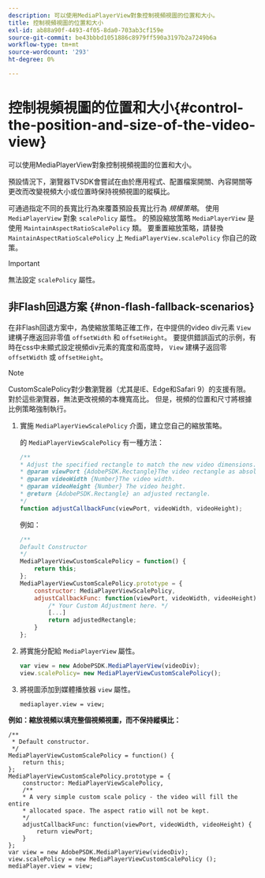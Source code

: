```yaml
---
description: 可以使用MediaPlayerView對象控制視頻視圖的位置和大小。
title: 控制視頻視圖的位置和大小
exl-id: ab88a90f-4493-4f05-8da0-703ab3cf159e
source-git-commit: be43bbbd1051886c8979ff590a3197b2a7249b6a
workflow-type: tm+mt
source-wordcount: '293'
ht-degree: 0%

---
```


# 控制視頻視圖的位置和大小{#control-the-position-and-size-of-the-video-view}

可以使用MediaPlayerView對象控制視頻視圖的位置和大小。

預設情況下，瀏覽器TVSDK會嘗試在由於應用程式、配置檔案開關、內容開關等更改而改變視頻大小或位置時保持視頻視圖的縱橫比。

可通過指定不同的長寬比行為來覆蓋預設長寬比行為 *規模策略*。 使用 `MediaPlayerView` 對象 `scalePolicy` 屬性。 的預設縮放策略 `MediaPlayerView` 是使用 `MaintainAspectRatioScalePolicy` 類。 要重置縮放策略，請替換 `MaintainAspectRatioScalePolicy` 上 `MediaPlayerView.scalePolicy` 你自己的政策。

>[!IMPORTANT]
>
>無法設定 `scalePolicy` 屬性。

## 非Flash回退方案 {#non-flash-fallback-scenarios}

在非Flash回退方案中，為使縮放策略正確工作，在中提供的video div元素 `View` 建構子應返回非零值 `offsetWidth` 和 `offsetHeight`。 要提供錯誤函式的示例，有時在css中未顯式設定視頻div元素的寬度和高度時， `View` 建構子返回零 `offsetWidth` 或 `offsetHeight`。

>[!NOTE]
>
>CustomScalePolicy對少數瀏覽器（尤其是IE、Edge和Safari 9）的支援有限。 對於這些瀏覽器，無法更改視頻的本機寬高比。 但是，視頻的位置和尺寸將根據比例策略強制執行。

1. 實施 `MediaPlayerViewScalePolicy` 介面，建立您自己的縮放策略。

   的 `MediaPlayerViewScalePolicy` 有一種方法：

   ```js
   /** 
   * Adjust the specified rectangle to match the new video dimensions. 
   * @param viewPort {AdobePSDK.Rectangle}The video rectangle as absolute position. 
   * @param videoWidth {Number}The video width. 
   * @param videoHeight {Number} The video height. 
   * @return {AdobePSDK.Rectangle} an adjusted rectangle. 
   */ 
   function adjustCallbackFunc(viewPort, videoWidth, videoHeight);
   ```

   例如：

   ```js
   /** 
   Default Constructor 
   */ 
   MediaPlayerViewCustomScalePolicy = function() { 
       return this; 
   }; 
   MediaPlayerViewCustomScalePolicy.prototype = { 
       constructor: MediaPlayerViewScalePolicy, 
       adjustCallbackFunc: function(viewPort, videoWidth, videoHeight) { 
           /* Your Custom Adjustment here. */ 
           [...] 
           return adjustedRectangle; 
       } 
   };
   ```

1. 將實施分配給 `MediaPlayerView` 屬性。

   ```js
   var view = new AdobePSDK.MediaPlayerView(videoDiv); 
   view.scalePolicy= new MediaPlayerViewCustomScalePolicy();
   ```

1. 將視圖添加到媒體播放器 `view` 屬性。

   ```
   mediaplayer.view = view;
   ```

<!--<a id="example_ABCD79AE29DB4A668F9A8B729FE44AF9"></a>-->

**例如：縮放視頻以填充整個視頻視圖，而不保持縱橫比：**

```
/** 
 * Default constructor. 
 */ 
MediaPlayerViewCustomScalePolicy = function() { 
    return this; 
}; 
MediaPlayerViewCustomScalePolicy.prototype = { 
    constructor: MediaPlayerViewScalePolicy, 
    /** 
    * A very simple custom scale policy - the video will fill the entire 
    * allocated space. The aspect ratio will not be kept. 
    */ 
    adjustCallbackFunc: function(viewPort, videoWidth, videoHeight) { 
        return viewPort; 
    } 
}; 
var view = new AdobePSDK.MediaPlayerView(videoDiv); 
view.scalePolicy = new MediaPlayerViewCustomScalePolicy (); 
mediaPlayer.view = view;
```

